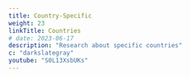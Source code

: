 ```yaml
---
title: Country-Specific
weight: 23
linkTitle: Countries
# date: 2023-06-17
description: "Research about specific countries"
c: "darkslategray"
youtube: "S0L13XsbUKs"
---
```


